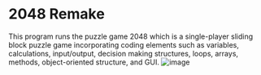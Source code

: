 # 2048 Remake
This program runs the puzzle game 2048 which is a single-player sliding block puzzle game incorporating coding elements such as variables, calculations, input/output, decision making structures, loops, arrays, methods, object-oriented structure, and GUI. 
![image](https://user-images.githubusercontent.com/86214734/211177463-36f35dee-6c41-4589-a803-adfecd733f40.png)
